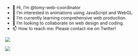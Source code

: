 - 👋 Hi, I’m @tomy-web-coordinator
- 👀 I’m interested in animations using JavaScript and WebGL.
- 🌱 I’m currently learning comprehensive web production.
- 💞️ I’m looking to collaborate on web design and coding.
- 📫 How to reach me: Please contact me on Twitter!

![](https://skillicons.dev/icons?i=html,css,js,php)

![](https://github-readme-stats.vercel.app/api/top-langs?username=tomy-web-coordinator)



